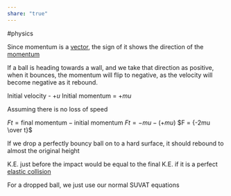 ```yaml
---
share: "true"
---
```

#physics 

Since momentum is a [vector](Scalar%20&%20vector), the sign of it shows the direction of the [momentum](Momentum.md)

If a ball is heading towards a wall, and we take that direction as positive, when it bounces, the momentum will flip to negative, as the velocity will become negative as it rebound.

Initial velocity - $+u$
Initial momentum = $+mu$

Assuming there is no loss of speed

$Ft = \text{final momentum} - \text{initial momentum}$
$Ft = -mu - (+mu)$
$F = {-2mu \over t}$

If we drop a perfectly bouncy ball on to a hard surface, it should rebound to almost the original height

K.E. just before the impact would be equal to the final K.E. if it is a perfect [elastic collision](Types%20of%20collision.md)

For a dropped ball, we just use our normal SUVAT equations


